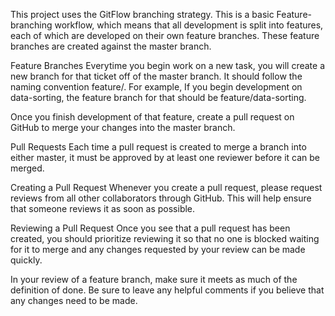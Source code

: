 This project uses the GitFlow branching strategy. This is a basic Feature-branching workflow, which means that all development is split into features, each of which are developed on their own feature branches. These feature branches are created against the master branch.

Feature Branches
Everytime you begin work on a new task, you will create a new branch for that ticket off of the master branch. It should follow the naming convention feature/<name>. For example, If you begin development on data-sorting, the feature branch for that should be feature/data-sorting.

Once you finish development of that feature, create a pull request on GitHub to merge your changes into the master branch.

Pull Requests
Each time a pull request is created to merge a branch into either master, it must be approved by at least one reviewer before it can be merged.

Creating a Pull Request
Whenever you create a pull request, please request reviews from all other collaborators through GitHub. This will help ensure that someone reviews it as soon as possible.

Reviewing a Pull Request
Once you see that a pull request has been created, you should prioritize reviewing it so that no one is blocked waiting for it to merge and any changes requested by your review can be made quickly.

In your review of a feature branch, make sure it meets as much of the definition of done. Be sure to leave any helpful comments if you believe that any changes need to be made.
